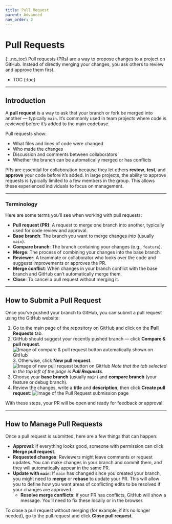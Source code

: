 ```yaml
---
title: Pull Request
parent: Advanced
nav_order: 2
---
```


# Pull Requests
{: .no_toc}
Pull requests (PRs) are a way to propose changes to a project on GitHub. Instead of directly merging your changes, you ask others to review and approve them first.

- TOC
{:toc}

---

## Introduction

A **pull request** is a way to ask that your branch or fork be merged into another — typically `main`. It’s commonly used in team projects where code is reviewed before it’s added to the main codebase.

Pull requests show:
- What files and lines of code were changed
- Who made the changes
- Discussion and comments between collaborators
- Whether the branch can be automatically merged or has conflicts

PRs are essential for collaboration because they let others **review**, **test**, and **approve** your code before it’s added. In large projects, the ability to approve requests is typically limited to a few members in the group. This allows these experienced individuals to focus on management.

---

### Terminology

Here are some terms you’ll see when working with pull requests:

- **Pull request (PR)**: A request to merge one branch into another, typically used for code review and approval.
- **Base branch**: The branch you want to merge changes *into* (usually `main`).
- **Compare branch**: The branch containing your changes (e.g., `feature`).
- **Merge**: The process of combining your changes into the base branch.
- **Reviewer**: A teammate or collaborator who looks over the code and suggests improvements or approves the PR.
- **Merge conflict**: When changes in your branch conflict with the base branch and GitHub can’t automatically merge them.
- **Close**: To cancel a pull request without merging it.

---

## How to Submit a Pull Request
Once you’ve pushed your branch to GitHub, you can submit a pull request using the GitHub website:
1. Go to the main page of the repository on GitHub and click on the **Pull Requests** tab.
2. GitHub should suggest your recently pushed branch — click **Compare & pull request**.
    ![Image of compare & pull request button automatically shown on GitHub](/guide-to-git/assets/images/compare-and-pull.png)
    3. Otherwise, click **New pull request**.
    ![Image of new pull request button on GitHub](/guide-to-git/assets/images/pull-request-button.png)
    *Note that the tab selected in the top left of the page is **Pull Requests**.*<br>
4. Choose your **base branch** (usually `main`) and **compare branch** (your feature or debug branch).
5. Review the changes, write a **title** and **description**, then click **Create pull request**:
    ![Image of the Pull Request submission page](/guide-to-git/assets/images/pull-request-submission.png)

With these steps, your PR will be open and ready for feedback or approval.

---

## How to Manage Pull Requests

Once a pull request is submitted, here are a few things that can happen:

- **Approval**: If everything looks good, someone with permission can click **Merge pull request**.
- **Requested changes**: Reviewers might leave comments or request updates. You can make changes in your branch and commit them, and they will automatically appear in the same PR.
- **Update with `main`**: If `main` has changed since you created your branch, you might need to **merge** or **rebase** to update your PR. This will allow you to define how you want areas of conflicting edits to be resolved if your changes are approved.
    - **Resolve merge conflicts**: If your PR has conflicts, GitHub will show a message. You’ll need to fix these locally or in the browser.

To close a pull request without merging (for example, if it’s no longer needed), go to the pull request and click **Close pull request**.

